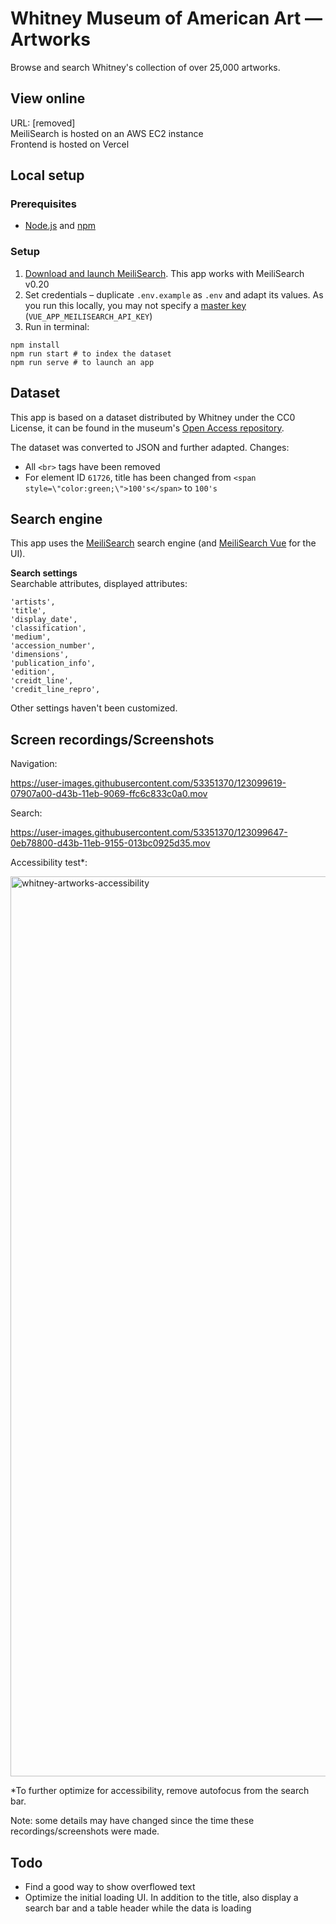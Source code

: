 # Whitney Museum of American Art — Artworks

Browse and search Whitney's collection of over 25,000 artworks.

## View online

URL: [removed]  
MeiliSearch is hosted on an AWS EC2 instance  
Frontend is hosted on Vercel  

## Local setup

### Prerequisites

- [Node.js](https://nodejs.org/) and [npm](https://www.npmjs.com/)

### Setup

1. [Download and launch MeiliSearch](https://docs.meilisearch.com/learn/getting_started/installation.html). This app works with MeiliSearch v0.20
2. Set credentials – duplicate `.env.example` as `.env` and adapt its values. As you run this locally, you may not specify a [master key](https://docs.meilisearch.com/reference/features/configuration.html#options) (`VUE_APP_MEILISEARCH_API_KEY`)
3. Run in terminal:
```shell
npm install
npm run start # to index the dataset
npm run serve # to launch an app
```

## Dataset

This app is based on a dataset distributed by Whitney under the CC0 License, it can be found in the museum's [Open Access repository](https://github.com/whitneymuseum/open-access/).

The dataset was converted to JSON and further adapted. Changes:
- All `<br>` tags have been removed
- For element ID `61726`, title has been changed from `<span style=\"color:green;\">100's</span>` to `100's`

## Search engine

This app uses the [MeiliSearch](https://www.meilisearch.com) search engine (and [MeiliSearch Vue](https://github.com/meilisearch/meilisearch-vue) for the UI).

**Search settings**  
Searchable attributes, displayed attributes:
```
'artists',
'title',
'display_date',
'classification',
'medium',
'accession_number',
'dimensions',
'publication_info',
'edition',
'creidt_line',
'credit_line_repro',
```
Other settings haven't been customized.

## Screen recordings/Screenshots

Navigation:  

https://user-images.githubusercontent.com/53351370/123099619-07907a00-d43b-11eb-9069-ffc6c833c0a0.mov

Search:  

https://user-images.githubusercontent.com/53351370/123099647-0eb78800-d43b-11eb-9155-013bc0925d35.mov

Accessibility test*:

<img width="1440" alt="whitney-artworks-accessibility" src="https://user-images.githubusercontent.com/53351370/124007030-a12fcc80-d9e3-11eb-94cb-58e04c075be8.png">

\*To further optimize for accessibility, remove autofocus from the search bar.

Note: some details may have changed since the time these recordings/screenshots were made.


## Todo

- Find a good way to show overflowed text
- Optimize the initial loading UI. In addition to the title, also display a search bar and a table header while the data is loading
